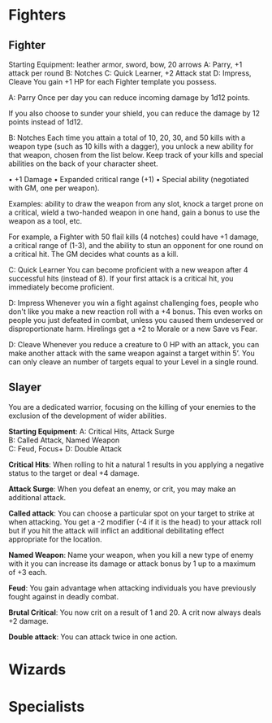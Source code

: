 # Fighters
## Fighter
Starting Equipment: leather armor, sword, bow, 20 arrows
A: Parry, +1 attack per round
B: Notches
C: Quick Learner, +2 Attack stat
D: Impress, Cleave
You gain +1 HP for each Fighter template you possess.

A: Parry
Once per day you can reduce incoming damage by 1d12 points.

If you also choose to sunder your shield, you can reduce the damage by 12 points instead of 1d12.

B: Notches
Each time you attain a total of 10, 20, 30, and 50 kills with a weapon type (such as 10 kills with a dagger), you unlock a new ability for that weapon, chosen from the list below. Keep track of your kills and special abilities on the back of your character sheet.

• +1 Damage
• Expanded critical range (+1)
• Special ability (negotiated with GM, one per weapon).

Examples: ability to draw the weapon from any slot, knock a target prone on a critical, wield a two-handed weapon in one hand, gain a bonus to use the weapon as a tool, etc.

For example, a Fighter with 50 flail kills (4 notches) could have +1 damage, a critical range of (1-3), and the ability to stun an opponent for one round on a critical hit. The GM decides what counts as a kill.

C: Quick Learner
You can become proficient with a new weapon after 4 successful hits (instead of 8). If your first attack is a critical hit, you immediately become proficient.

D: Impress
Whenever you win a fight against challenging foes, people who don't like you make a new reaction roll with a +4 bonus. This even works on people you just defeated in combat, unless you caused them undeserved or disproportionate harm. Hirelings get a +2 to Morale or a new Save vs Fear.

D: Cleave
Whenever you reduce a creature to 0 HP with an attack, you can make another attack with the same weapon against a target within 5’. You can only cleave an number of targets equal to your Level in a single round.



## Slayer
You are a dedicated warrior, focusing on the killing of your enemies to the exclusion of the development of wider abilities.

**Starting Equipment**:
A: Critical Hits, Attack Surge  
B: Called Attack, Named Weapon  
C: Feud, Focus+
D: Double Attack

**Critical Hits**: When rolling to hit a natural 1 results in you applying a negative status to the target or deal +4 damage.

**Attack Surge**: When you defeat an enemy, or crit, you may make an additional attack.

**Called attack**: You can choose a particular spot on your target to strike at when attacking. You get a -2 modifier (-4 if it is the head) to your attack roll but if you hit the attack will inflict an additional debilitating effect appropriate for the location.

**Named Weapon**: Name your weapon, when you kill a new type of enemy with it you can increase its damage or attack bonus by 1 up to a maximum of +3 each.

**Feud**: You gain advantage when attacking individuals you have previously fought against in deadly combat.

**Brutal Critical**: You now crit on a result of 1 and 20. A crit now always deals +2 damage.

**Double attack**: You can attack twice in one action.

# Wizards

# Specialists
